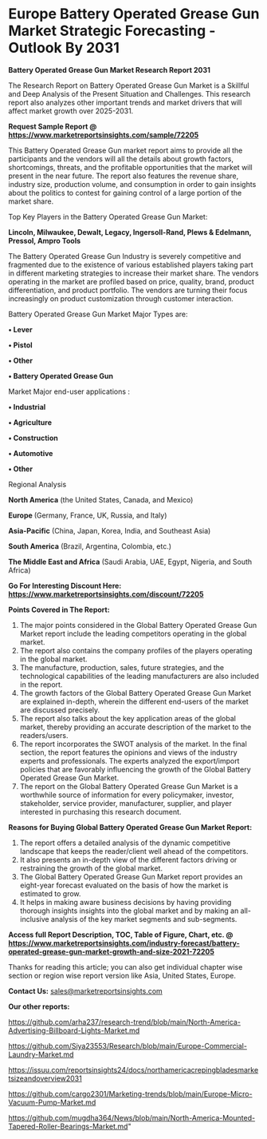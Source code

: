 # Europe Battery Operated Grease Gun Market Strategic Forecasting - Outlook By 2031

<strong>Battery Operated Grease Gun Market Research Report 2031</strong>

The Research Report on Battery Operated Grease Gun Market is a Skillful and Deep Analysis of the Present Situation and Challenges. This research report also analyzes other important trends and market drivers that will affect market growth over 2025-2031.

<strong>Request Sample Report @ <a href=https://www.marketreportsinsights.com/sample/72205>https://www.marketreportsinsights.com/sample/72205</a></strong>

This Battery Operated Grease Gun market report aims to provide all the participants and the vendors will all the details about growth factors, shortcomings, threats, and the profitable opportunities that the market will present in the near future. The report also features the revenue share, industry size, production volume, and consumption in order to gain insights about the politics to contest for gaining control of a large portion of the market share.

Top Key Players in the Battery Operated Grease Gun Market:

<strong>Lincoln, Milwaukee, Dewalt, Legacy, Ingersoll-Rand, Plews & Edelmann, Pressol, Ampro Tools</strong>

The Battery Operated Grease Gun Industry is severely competitive and fragmented due to the existence of various established players taking part in different marketing strategies to increase their market share. The vendors operating in the market are profiled based on price, quality, brand, product differentiation, and product portfolio. The vendors are turning their focus increasingly on product customization through customer interaction.

Battery Operated Grease Gun Market Major Types are:

<strong>• Lever

• Pistol

• Other

• Battery Operated Grease Gun</strong>

Market Major end-user applications :

<strong>• Industrial

• Agriculture

• Construction

• Automotive

• Other</strong>

Regional Analysis

</u><strong><b>North America</b></strong> (the United States, Canada, and Mexico)

<strong><b>Europe </b></strong>(Germany, France, UK, Russia, and Italy)

<strong><b>Asia-Pacific</b></strong> (China, Japan, Korea, India, and Southeast Asia)

<strong><b>South America</b></strong> (Brazil, Argentina, Colombia, etc.)

<strong><b>The Middle East and Africa</b></strong> (Saudi Arabia, UAE, Egypt, Nigeria, and South Africa)

<strong>Go For Interesting Discount Here: <a href=https://www.marketreportsinsights.com/discount/72205>https://www.marketreportsinsights.com/discount/72205</a></strong>

<strong>Points Covered in The Report:</strong>
<ol>
  <li>The major points considered in the Global Battery Operated Grease Gun Market report include the leading competitors operating in the global market.</li>
  <li>The report also contains the company profiles of the players operating in the global market.</li>
  <li>The manufacture, production, sales, future strategies, and the technological capabilities of the leading manufacturers are also included in the report.</li>
  <li>The growth factors of the Global Battery Operated Grease Gun Market are explained in-depth, wherein the different end-users of the market are discussed precisely.</li>
  <li>The report also talks about the key application areas of the global market, thereby providing an accurate description of the market to the readers/users.</li>
  <li>The report incorporates the SWOT analysis of the market. In the final section, the report features the opinions and views of the industry experts and professionals. The experts analyzed the export/import policies that are favorably influencing the growth of the Global Battery Operated Grease Gun Market.</li>
  <li>The report on the Global Battery Operated Grease Gun Market is a worthwhile source of information for every policymaker, investor, stakeholder, service provider, manufacturer, supplier, and player interested in purchasing this research document.</li>
</ol>
<strong>Reasons for Buying Global Battery Operated Grease Gun Market Report:</strong>

<ol>
  <li>The report offers a detailed analysis of the dynamic competitive landscape that keeps the reader/client well ahead of the competitors.</li>
  <li>It also presents an in-depth view of the different factors driving or restraining the growth of the global market.</li>
  <li>The Global Battery Operated Grease Gun Market report provides an eight-year forecast evaluated on the basis of how the market is estimated to grow.</li>
  <li>It helps in making aware business decisions by having providing thorough insights insights into the global market and by making an all-inclusive analysis of the key market segments and sub-segments.</li>
</ol>
<strong>Access full Report Description, TOC, Table of Figure, Chart, etc. @ <a href=https://www.marketreportsinsights.com/industry-forecast/battery-operated-grease-gun-market-growth-and-size-2021-72205>https://www.marketreportsinsights.com/industry-forecast/battery-operated-grease-gun-market-growth-and-size-2021-72205</a></strong>


Thanks for reading this article; you can also get individual chapter wise section or region wise report version like Asia, United States, Europe.

<strong>Contact Us:</strong>
sales@marketreportsinsights.com

<strong>Our other reports:</strong>

<a href=https://github.com/arha237/research-trend/blob/main/North-America-Advertising-Billboard-Lights-Market.md>https://github.com/arha237/research-trend/blob/main/North-America-Advertising-Billboard-Lights-Market.md</a>

<a href=https://github.com/Siya23553/Research/blob/main/Europe-Commercial-Laundry-Market.md>https://github.com/Siya23553/Research/blob/main/Europe-Commercial-Laundry-Market.md</a>

<a href=https://issuu.com/reportsinsights24/docs/northamericacrepingbladesmarketsizeandoverview2031>https://issuu.com/reportsinsights24/docs/northamericacrepingbladesmarketsizeandoverview2031</a>

<a href=https://github.com/cargo2301/Marketing-trends/blob/main/Europe-Micro-Vacuum-Pump-Market.md>https://github.com/cargo2301/Marketing-trends/blob/main/Europe-Micro-Vacuum-Pump-Market.md</a>

<a href=https://github.com/mugdha364/News/blob/main/North-America-Mounted-Tapered-Roller-Bearings-Market.md>https://github.com/mugdha364/News/blob/main/North-America-Mounted-Tapered-Roller-Bearings-Market.md</a>"
